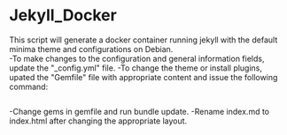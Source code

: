 # Jekyll_Docker

This script will generate a docker container running jekyll with the default minima theme and configurations on Debian.  
-To make changes to the configuration and general information fields, update the "_config.yml" file.
-To change the theme or install plugins, upated the "Gemfile" file with appropriate content and issue the following command:
```bash

```

-Change gems in gemfile and run bundle update.
-Rename index.md to index.html after changing the appropriate layout.

